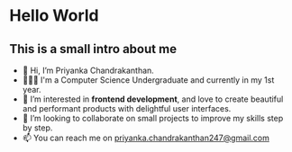 # Hello World

## This is a small intro about me

- 👋 Hi, I’m Priyanka Chandrakanthan.
- 👩🏾‍💻 I'm a Computer Science Undergraduate and currently in my 1st year.
- 👀 I’m interested in **frontend development**, and love to create beautiful and performant products with delightful user interfaces.
- 💞️ I’m looking to collaborate on small projects to improve my skills step by step.
- 📫 You can reach me on priyanka.chandrakanthan247@gmail.com

<!---
PriyankaChandrakanthan/PriyankaChandrakanthan is a ✨ special ✨ repository because its `README.md` (this file) appears on your GitHub profile.
You can click the Preview link to take a look at your changes.
--->
